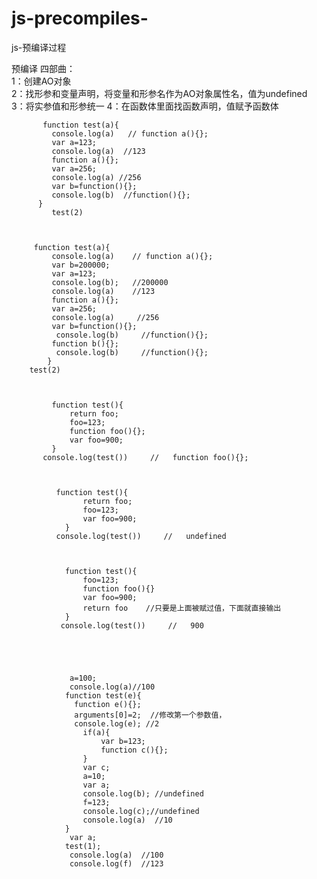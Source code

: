 # js-precompiles-
js-预编译过程

   预编译 四部曲：   
         1：创建AO对象  
         2：找形参和变量声明，将变量和形参名作为AO对象属性名，值为undefined  
         3：将实参值和形参统一 
         4：在函数体里面找函数声明，值赋予函数体
         
         
           function test(a){
             console.log(a)   // function a(){};
             var a=123;
             console.log(a)  //123
             function a(){};
             var a=256;
             console.log(a) //256
             var b=function(){};
             console.log(b)  //function(){};
          }
             test(2)


  
         function test(a){
             console.log(a)    // function a(){};
             var b=200000;
             var a=123;
             console.log(b);   //200000
             console.log(a)    //123
             function a(){};
             var a=256;
             console.log(a)     //256
             var b=function(){};
              console.log(b)     //function(){};
             function b(){};
              console.log(b)     //function(){};
            }
        test(2)



             function test(){
                 return foo;
                 foo=123;
                 function foo(){};
                 var foo=900;
             }
           console.log(test())     //   function foo(){};



              function test(){
                    return foo;
                    foo=123;
                    var foo=900;
                }
              console.log(test())     //   undefined



                function test(){
                    foo=123;
                    function foo(){}
                    var foo=900;   
                    return foo    //只要是上面被赋过值，下面就直接输出
                }
               console.log(test())     //   900





                 a=100;
                 console.log(a)//100
                function test(e){
                  function e(){};
                  arguments[0]=2;  //修改第一个参数值，
                  console.log(e); //2
                    if(a){
                        var b=123;
                        function c(){};
                    }
                    var c;
                    a=10;
                    var a;
                    console.log(b); //undefined
                    f=123;
                    console.log(c);//undefined
                    console.log(a)  //10
                }
                 var a;
                test(1);
                 console.log(a)  //100
                 console.log(f)  //123











